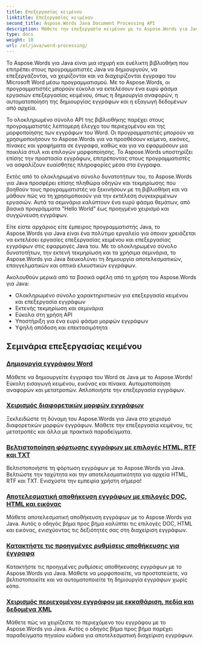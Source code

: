 ```yaml
---
title: Επεξεργασίας κειμένου
linktitle: Επεξεργασίας κειμένου
second_title: Aspose.Words Java Document Processing API
description: Μάθετε την επεξεργασία κειμένου με το Aspose.Words για Java. Δημιουργήστε, επεξεργαστείτε και χειριστείτε έγγραφα μέσω προγραμματισμού. Βελτιώστε τις δεξιότητές σας στην επεξεργασία εγγράφων σήμερα.
type: docs
weight: 10
url: /el/java/word-processing/
---
```


Το Aspose.Words για Java είναι μια ισχυρή και ευέλικτη βιβλιοθήκη που επιτρέπει στους προγραμματιστές Java να δημιουργούν, να επεξεργάζονται, να χειρίζονται και να διαχειρίζονται έγγραφα του Microsoft Word μέσω προγραμματισμού. Με το Aspose.Words, οι προγραμματιστές μπορούν εύκολα να εκτελέσουν ένα ευρύ φάσμα εργασιών επεξεργασίας κειμένου, όπως η δημιουργία αναφορών, η αυτοματοποίηση της δημιουργίας εγγράφων και η εξαγωγή δεδομένων από αρχεία.

Το ολοκληρωμένο σύνολο API της βιβλιοθήκης παρέχει στους προγραμματιστές λεπτομερή έλεγχο του περιεχομένου και της μορφοποίησης των εγγράφων του Word. Οι προγραμματιστές μπορούν να χρησιμοποιήσουν το Aspose.Words για να προσθέσουν κείμενο, εικόνες, πίνακες και γραφήματα σε έγγραφα, καθώς και για να εφαρμόσουν μια ποικιλία στυλ και επιλογών μορφοποίησης. Το Aspose.Words υποστηρίζει επίσης την προστασία εγγράφων, επιτρέποντας στους προγραμματιστές να ασφαλίζουν ευαίσθητες πληροφορίες μέσα στα έγγραφα.

Εκτός από το ολοκληρωμένο σύνολο δυνατοτήτων του, το Aspose.Words για Java προσφέρει επίσης πληθώρα οδηγών και τεκμηρίωσης που βοηθούν τους προγραμματιστές να ξεκινήσουν με τη βιβλιοθήκη και να μάθουν πώς να τη χρησιμοποιούν για την εκτέλεση συγκεκριμένων εργασιών. Αυτά τα σεμινάρια καλύπτουν ένα ευρύ φάσμα θεμάτων, από βασικά προγράμματα "Hello World" έως προηγμένο χειρισμό και συγχώνευση εγγράφων.

Είτε είστε αρχάριος είτε έμπειρος προγραμματιστής Java, το Aspose.Words για Java είναι ένα πολύτιμο εργαλείο για όποιον χρειάζεται να εκτελέσει εργασίες επεξεργασίας κειμένου και επεξεργασίας εγγράφων στις εφαρμογές Java του. Με το ολοκληρωμένο σύνολο δυνατοτήτων, την εκτενή τεκμηρίωση και τα χρήσιμα σεμινάρια, το Aspose.Words για Java διευκολύνει τη δημιουργία αποτελεσματικών, επαγγελματικών και οπτικά ελκυστικών εγγράφων.

Ακολουθούν μερικά από τα βασικά οφέλη από τη χρήση του Aspose.Words για Java:

* Ολοκληρωμένο σύνολο χαρακτηριστικών για επεξεργασία κειμένου και επεξεργασία εγγράφων
* Εκτενής τεκμηρίωση και σεμινάρια
* Εύκολα στη χρήση API
* Υποστήριξη για ένα ευρύ φάσμα μορφών εγγράφων
* Υψηλή απόδοση και επεκτασιμότητα

## Σεμινάρια επεξεργασίας κειμένου

### [Δημιουργία εγγράφου Word](./generate-word-document/)

Μάθετε να δημιουργείτε έγγραφα του Word σε Java με το Aspose.Words! Εύκολη εισαγωγή κειμένου, εικόνας και πίνακα. Αυτοματοποίηση αναφορών και μετατροπών. Απλοποιήστε την επεξεργασία εγγράφων.
### [Χειρισμός διαφορετικών μορφών εγγράφων](./handling-different-document-formats/)
Ξεκλειδώστε τη δύναμη του Aspose.Words για Java στο χειρισμό διαφορετικών μορφών εγγράφων. Μάθετε την επεξεργασία κειμένου, τις μετατροπές και άλλα με πρακτικά παραδείγματα.
### [Βελτιστοποίηση φόρτωσης εγγράφων με επιλογές HTML, RTF και TXT](./optimizing-document-loading-options/)
Βελτιστοποιήστε τη φόρτωση εγγράφων με το Aspose.Words για Java. Βελτιώστε την ταχύτητα και την αποτελεσματικότητα για αρχεία HTML, RTF και TXT. Ενισχύστε την εμπειρία χρήστη σήμερα!
### [Αποτελεσματική αποθήκευση εγγράφων με επιλογές DOC, HTML και εικόνας](./efficient-document-saving-options/)
Μάθετε αποτελεσματική αποθήκευση εγγράφων με το Aspose.Words για Java. Αυτός ο οδηγός βήμα προς βήμα καλύπτει τις επιλογές DOC, HTML και εικόνας, ενισχύοντας τις δεξιότητές σας στη διαχείριση εγγράφων.
### [Κατακτήστε τις προηγμένες ρυθμίσεις αποθήκευσης για έγγραφα](./mastering-advanced-save-settings/)
Κατακτήστε τις προηγμένες ρυθμίσεις αποθήκευσης εγγράφων με το Aspose.Words για Java. Μάθετε να μορφοποιείτε, να προστατεύετε, να βελτιστοποιείτε και να αυτοματοποιείτε τη δημιουργία εγγράφων χωρίς κόπο.
### [Χειρισμός περιεχομένου εγγράφου με εκκαθάριση, πεδία και δεδομένα XML](./manipulating-document-content/)
Μάθετε πώς να χειρίζεστε το περιεχόμενο του εγγράφου με το Aspose.Words για Java. Αυτός ο οδηγός βήμα προς βήμα παρέχει παραδείγματα πηγαίου κώδικα για αποτελεσματική διαχείριση εγγράφων.